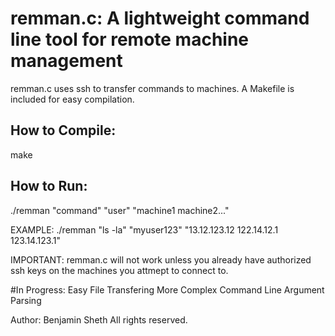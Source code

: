 # remman.c: A lightweight command line tool for remote machine management

remman.c uses ssh to transfer commands to machines. A Makefile is included for easy compilation.

## How to Compile:
make

## How to Run:
./remman "command" "user" "machine1 machine2..."

EXAMPLE:
./remman "ls -la" "myuser123" "13.12.123.12 122.14.12.1 123.14.123.1"


IMPORTANT: remman.c will not work unless you already have authorized ssh keys on the machines you
attmept to connect to. 

#In Progress:
Easy File Transfering
More Complex Command Line Argument Parsing

Author: Benjamin Sheth
All rights reserved.
